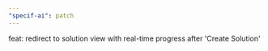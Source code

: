 ```yaml
---
"specif-ai": patch
---
```


feat: redirect to solution view with real-time progress after 'Create Solution'
